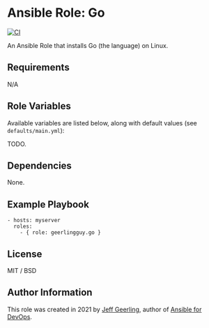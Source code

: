 # Ansible Role: Go

[![CI](https://github.com/geerlingguy/ansible-role-go/workflows/CI/badge.svg?event=push)](https://github.com/geerlingguy/ansible-role-go/actions?query=workflow%3ACI)

An Ansible Role that installs Go (the language) on Linux.

## Requirements

N/A

## Role Variables

Available variables are listed below, along with default values (see `defaults/main.yml`):

TODO.

## Dependencies

None.

## Example Playbook

    - hosts: myserver
      roles:
        - { role: geerlingguy.go }

## License

MIT / BSD

## Author Information

This role was created in 2021 by [Jeff Geerling](https://www.jeffgeerling.com/), author of [Ansible for DevOps](https://www.ansiblefordevops.com/).
